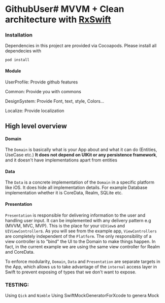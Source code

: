# GithubUser# MVVM + Clean architecture with [RxSwift](https://github.com/ReactiveX/RxSwift)

### Installation

Dependencies in this project are provided via Cocoapods. Please install all dependecies with

`
pod install
`

#### Module
UserProfile: Provide github features

Common: Provide you with commons

DesignSystem: Provide Font, text, style, Colors...

Localize: Provide localization


## High level overview

#### Domain 


The `Domain` is basically what is your App about and what it can do (Entities, UseCase etc.) **It does not depend on UIKit or any persistence framework**, and it doesn't have implementations apart from entities

#### Data

The `Data` is a concrete implementation of the `Domain` in a specific platform like iOS. It does hide all implementation details. For example Database implementation whether it is CoreData, Realm, SQLite etc.

#### Presentation
`Presentation` is responsible for delivering information to the user and handling user input. It can be implemented with any delivery pattern e.g (MVVM, MVC, MVP). This is the place for your `UIView`s and `UIViewController`s. As you will see from the example app, `ViewControllers` are completely independent of the `Platform`.  The only responsibility of a view controller is to "bind" the UI to the Domain to make things happen. In fact, in the current example we are using the same view controller for Realm and CoreData.
 
To enforce modularity, `Domain`, `Data` and `Presentation` are separate targets in the App, which allows us to take advantage of the `internal` access layer in Swift to prevent exposing of types that we don't want to expose.

### TESTING:
Using `Qick` and `Nimble`
Using SwiftMockGeneratorForXcode to genera Mock
